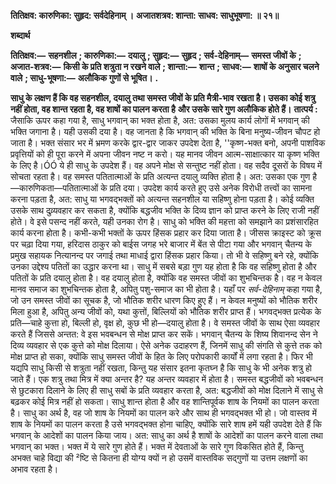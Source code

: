 **तितिक्षव: कारुणिका: सुहृद: सर्वदेहिनाम् ।** **अजातशत्रव: शान्ता: साधव: साधुभूषणा: ॥ २१॥** 

**शब्दार्थ** 

**तितिक्षव:—** **सहनशील** **; कारुणिका:—** **दयालु** **; सुहृद:—** **सुहृद** **; सर्व-देहिनाम्—** **समस्त जीवों के** **; अजात-शत्रव:—** **किसी के प्रति शत्रुता न रखने वाले** **; शान्ता:—** **शान्त** **; साधव:—** **शाषों के अनुसार चलने वाले** **; साधु-भूषणा:—** **अलौकिक गुणों से भूषित।** **.** 

**साधु के लक्षण हैं कि वह सहनशील, दयालु तथा समस्त जीवों के प्रति मैत्री-भाव** **रखता है। उसका कोई शत्रु नहीं होता, वह शान्त रहता है, वह शाषों का पालन करता है** **और उसके सारे गुण अलौकिक होते हैं।** **तात्पर्य :** जैसाकि ऊपर कहा गया है, साधु भगवान् का भक्त होता है, अत: उसका मुलय कार्य लोगों में भगवान् की भक्ति जगाना है। यही उसकी दया है। वह जानता है कि भगवान् की भक्ति के बिना मनुष्य-जीवन चौपट हो जाता है। भक्त संसार भर में भ्रमण करके द्वार-द्वार जाकर उपदेश देता है, ''कृष्ण-भक्त बनो, अपनी पाशविक प्रवृत्तियों को ही पूरा करने में अपना जीवन नष्ट न करो। यह मानव जीवन आत्म-साक्षात्कार या कृष्ण भक्ति के लिए है।ÓÓ ये ही साधु के उपदेश हैं। वह अपने मोक्ष से सन्तुष्ट नहीं होता। वह सदैव दूसरों के विषय में सोचता रहता है। वह समस्त पतितात्माओं के प्रति अत्यन्त दयालु व्यक्ति होता है। अत: उसका एक गुण है—कारुणिकता—पतितात्माओं के प्रति दया। उपदेश कार्य करते हुए उसे अनेक विरोधी तत्त्वों का सामना करना पड़ता है, अत: साधु या भगवद्भक्तों को अत्यन्त सहनशील या सहिष्णु होना पड़ता है। कोई व्यक्ति उसके साथ दुव्र्यवहार कर सकता है, क्योंकि बद्धजीव भक्ति के दिव्य ज्ञान को प्राप्त करने के लिए राजी नहीं होते। वे इसे पसन्द नहीं करते, यही उनका रोग है। साधु को भक्ति की महत्ता को समझाने का प्रशंसारहित कार्य करना होता है। कभी-कभी भक्तों के ऊपर हिंसक प्रहार कर दिया जाता है। जीसस क्राइस्ट को क्रूस पर चढ़ा दिया गया, हरिदास ठाकुर को बाईस जगह भरे बाजार में बेंत से पीटा गया और भगवान् चैतन्य के प्रमुख सहायक नित्यानन्द पर जगाई तथा माधाई द्वारा हिंसक प्रहार किया। तो भी वे सहिष्णु बने रहे, क्योंकि उनका उद्देश्य पतितों का उद्धार करना था। साधु में सबसे बड़ा गुण यह होता है कि वह सहिष्णु होता है और पतितों के प्रति दयालु होता है। वह दयालु होता है, क्योंकि वह समस्त जीवों का शुभचिन्तक है। वह न केवल मानव समाज का शुभचिन्तक होता है, अपितु पशु-समाज का भी होता है। यहाँ पर *सर्व-देहिनाम्* कहा गया है, जो उन समस्त जीवों का सूचक है, जो भौतिक शरीर धारण किए हुए हैं। न केवल मनुष्यों को भौतिक शरीर मिला हुआ है, अपितु अन्य जीवों को, यथा कुत्तों, बिल्लियों को भौतिक शरीर प्राप्त हैं। भगवद्भक्त प्रत्येक के प्रति—चाहे कुत्ता हो, बिल्ली हो, वृक्ष हो, कुछ भी हो—दयालु होता है। वे समस्त जीवों के साथ ऐसा व्यवहार करते हैं जिससे अन्तत: वे इस भवबन्धन से मोक्ष प्राप्त कर सकें। भगवान् चैतन्य के शिष्य शिवानन्द सेन ने दिव्य व्यवहार से एक कुत्ते को मोक्ष दिलाया। ऐसे अनेक उदाहरण हैं, जिनमें साधु की संगति से कुत्ते तक को मोक्ष प्राप्त हो सका, क्योंकि साधु समस्त जीवों के हित के लिए परोपकारी कार्यों में लगा रहता है। फिर भी यद्यपि साधु किसी से शत्रुता नहीं रखता, किन्तु यह संसार इतना कृतघ्न है कि साधु के भी अनेक शत्रु हो जाते हैं। एक शत्रु तथा मित्र में क्या अन्तर है? यह अन्तर व्यवहार में होता है। समस्त बद्धजीवों को भवबन्धन से छुटकारा दिलाने के लिए ही साधु सबों के प्रति व्यवहार करता है, अत: बद्धजीवों को मोक्ष दिलाने में साधु से बढ़कर कोई मित्र नहीं हो सकता। साधु शान्त होता है और वह शान्तिपूर्वक शाष के नियमों का पालन करता है। साधु का अर्थ है, वह जो शाष के नियमों का पालन करे और साथ ही भगवद्भक्त भी हो। जो वास्तव में शाष के नियमों का पालन करता है उसे भगवद्भक्त होना चाहिए, क्योंकि सारे शाष हमें यही उपदेश देते हैं कि भगवान् के आदेशों का पालन किया जाय। अत: साधु का अर्थ है शाषों के आदेशों का पालन करने वाला तथा भगवान् का भक्त। भक्त में ये सारे गुण होते हैं। भक्त में देवताओं के सारे गुण विकसित होते हैं, किन्तु अभक्त चाहे विद्या की ²ष्टि से कितना ही योग्य क्यों न हो उसमें वास्तविक सद्गुणों या उत्तम लक्षणों का अभाव रहता है।  